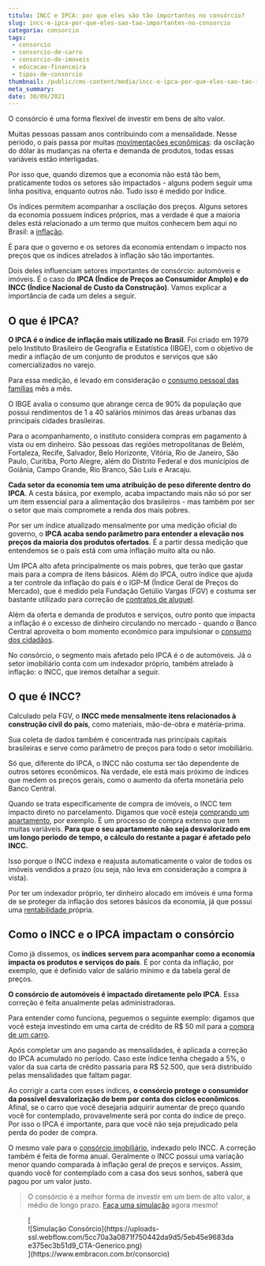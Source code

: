 ```yaml
---
titulo: INCC e IPCA: por que eles são tão importantes no consórcio?
slug: incc-e-ipca-por-que-eles-sao-tao-importantes-no-consorcio
categoria: consorcio
tags:
 - consorcio
 - consorcio-de-carro
 - consorcio-de-imoveis
 - educacao-financeira
 - tipos-de-consorcio
thumbnail: /public/cms-content/media/incc-e-ipca-por-que-eles-sao-tao-importantes-no-consorcio.jpg
meta_summary: 
date: 30/09/2021
---
```

O consórcio é uma forma flexível de investir em bens de alto valor.

Muitas pessoas passam anos contribuindo com a mensalidade. Nesse período, o país passa por muitas [movimentações econômicas](https://www.embracon.com.br/blog/o-que-muda-na-economia-com-o-novo-governo): da oscilação do dólar às mudanças na oferta e demanda de produtos, todas essas variáveis estão interligadas.

Por isso que, quando dizemos que a economia não está tão bem, praticamente todos os setores são impactados - alguns podem seguir uma linha positiva, enquanto outros não. Tudo isso é medido por índice.

Os índices permitem acompanhar a oscilação dos preços. Alguns setores da economia possuem índices próprios, mas a verdade é que a maioria deles está relacionado a um termo que muitos conhecem bem aqui no Brasil: a [inflação](https://www.embracon.com.br/blog/entenda-a-importancia-da-taxa-selic-e-da-inflacao).

É para que o governo e os setores da economia entendam o impacto nos preços que os índices atrelados à inflação são tão importantes.

Dois deles influenciam setores importantes de consórcio: automóveis e imóveis. É o caso do **IPCA (Índice de Preços ao Consumidor Amplo) e do INCC (Índice Nacional de Custo da Construção)**. Vamos explicar a importância de cada um deles a seguir.

O que é IPCA?
-------------

**O IPCA é o índice de inflação mais utilizado no Brasil**. Foi criado em 1979 pelo Instituto Brasileiro de Geografia e Estatística (IBGE), com o objetivo de medir a inflação de um conjunto de produtos e serviços que são comercializados no varejo.

Para essa medição, é levado em consideração o [consumo pessoal das famílias](https://www.embracon.com.br/blog/aprenda-como-montar-um-orcamento-familiar-em-5-passos) mês a mês.

O IBGE avalia o consumo que abrange cerca de 90% da população que possui rendimentos de 1 a 40 salários mínimos das áreas urbanas das principais cidades brasileiras.

Para o acompanhamento, o instituto considera compras em pagamento à vista ou em dinheiro. São pessoas das regiões metropolitanas de Belém, Fortaleza, Recife, Salvador, Belo Horizonte, Vitória, Rio de Janeiro, São Paulo, Curitiba, Porto Alegre, além do Distrito Federal e dos municípios de Goiânia, Campo Grande, Rio Branco, São Luís e Aracaju.

**Cada setor da economia tem uma atribuição de peso diferente dentro do IPCA**. A cesta básica, por exemplo, acaba impactando mais não só por ser um item essencial para a alimentação dos brasileiros - mas também por ser o setor que mais compromete a renda dos mais pobres.

Por ser um índice atualizado mensalmente por uma medição oficial do governo, o **IPCA acaba sendo parâmetro para entender a elevação nos preços da maioria dos produtos ofertados**. É a partir dessa medição que entendemos se o país está com uma inflação muito alta ou não.

Um IPCA alto afeta principalmente os mais pobres, que terão que gastar mais para a compra de itens básicos. Além do IPCA, outro índice que ajuda a ter controle da inflação do país é o IGP-M (Índice Geral de Preços do Mercado), que é medido pela Fundação Getúlio Vargas (FGV) e costuma ser bastante utilizado para correção de [contratos de aluguel](https://www.embracon.com.br/blog/como-sair-do-aluguel-definitivamente).

Além da oferta e demanda de produtos e serviços, outro ponto que impacta a inflação é o excesso de dinheiro circulando no mercado - quando o Banco Central aproveita o bom momento econômico para impulsionar o [consumo dos cidadãos](https://www.embracon.com.br/blog/habitos-de-consumo-antes-durante-e-pos-pandemia).

No consórcio, o segmento mais afetado pelo IPCA é o de automóveis. Já o setor imobiliário conta com um indexador próprio, também atrelado à inflação: o INCC, que iremos detalhar a seguir.

O que é INCC?
-------------

Calculado pela FGV, o **INCC mede mensalmente itens relacionados à construção civil do país**, como materiais, mão-de-obra e matéria-prima.

Sua coleta de dados também é concentrada nas principais capitais brasileiras e serve como parâmetro de preços para todo o setor imobiliário.

Só que, diferente do IPCA, o INCC não costuma ser tão dependente de outros setores econômicos. Na verdade, ele está mais próximo de índices que medem os preços gerais, como o aumento da oferta monetária pelo Banco Central.

Quando se trata especificamente de compra de imóveis, o INCC tem impacto direto no parcelamento. Digamos que você esteja [comprando um apartamento](https://www.embracon.com.br/blog/como-comprar-um-apartamento), por exemplo. É um processo de compra extenso que tem muitas variáveis. **Para que o seu apartamento não seja desvalorizado em um longo período de tempo, o cálculo do restante a pagar é afetado pelo INCC.**

Isso porque o INCC indexa e reajusta automaticamente o valor de todos os imóveis vendidos a prazo (ou seja, não leva em consideração a compra à vista).

Por ter um indexador próprio, ter dinheiro alocado em imóveis é uma forma de se proteger da inflação dos setores básicos da economia, já que possui uma [rentabilidade ](https://www.embracon.com.br/blog/qual-o-melhor-investimento-para-r-50-r-500-ou-r-5000)própria.

Como o INCC e o IPCA impactam o consórcio
-----------------------------------------

Como já dissemos, os **índices servem para acompanhar como a economia impacta os produtos e serviços do país**. É por conta da inflação, por exemplo, que é definido valor de salário mínimo e da tabela geral de preços.

**O consórcio de automóveis é impactado diretamente pelo IPCA**. Essa correção é feita anualmente pelas administradoras.

Para entender como funciona, peguemos o seguinte exemplo: digamos que você esteja investindo em uma carta de crédito de R$ 50 mil para a [compra de um carro](https://www.embracon.com.br/blog/o-que-e-como-funciona-o-consorcio-de-carros-e-motos).

Após completar um ano pagando as mensalidades, é aplicada a correção do IPCA acumulado no período. Caso este índice tenha chegado a 5%, o valor da sua carta de crédito passaria para R$ 52.500, que será distribuído pelas mensalidades que faltam pagar.

Ao corrigir a carta com esses índices, **o consórcio protege o consumidor da possível desvalorização do bem por conta dos ciclos econômicos**. Afinal, se o carro que você desejaria adquirir aumentar de preço quando você for contemplado, provavelmente será por conta do índice de preço. Por isso o IPCA é importante, para que você não seja prejudicado pela perda do poder de compra.

O mesmo vale para o [consórcio imobiliário](https://www.embracon.com.br/blog/guia-completo-consorcio-imobiliario), indexado pelo INCC. A correção também é feita de forma anual. Geralmente o INCC possui uma variação menor quando comparada à inflação geral de preços e serviços. Assim, quando você for contemplado com a casa dos seus sonhos, saberá que pagou por um valor justo.

> O consórcio é a melhor forma de investir em um bem de alto valor, a médio de longo prazo. [Faça uma simulação](https://www.embracon.com.br/consorcio) agora mesmo!

<figure class="w-richtext-figure-type-image w-richtext-align-center">[<div>![Simulação Consórcio](https://uploads-ssl.webflow.com/5cc70a3a0871f750442da9d5/5eb45e9683dae375ec3b51d9_CTA-Generico.png)</div>](https://www.embracon.com.br/consorcio)</figure>
